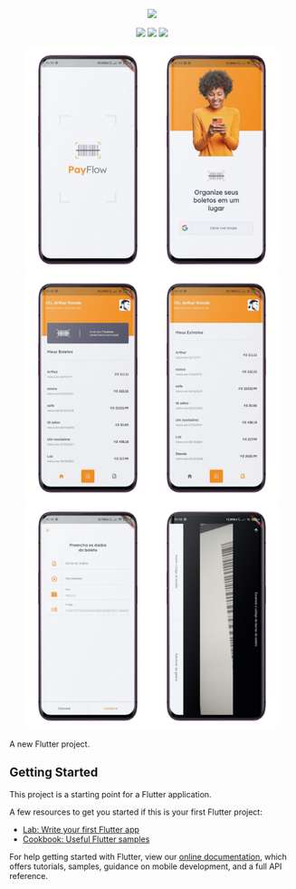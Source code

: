 

<p align="center">
  <img src="https://user-images.githubusercontent.com/24442087/139295097-f4613c69-015f-4845-8f1e-51e03c520973.png">
</p>


<p align="center">
  <img src="https://img.shields.io/github/last-commit/Arthurcn96/payflow?logo=github&style=for-the-badge">
  <img src="https://img.shields.io/github/repo-size/Arthurcn96/payflow?style=for-the-badge&logo=appveyor">
  <img src="https://img.shields.io/badge/Status-Finalizando-red?style=for-the-badge&logo=appveyor">
</p>


<p align="center" hei>
  <img height="400" src="https://raw.githubusercontent.com/Arthurcn96/payflow/main/assets/images/Telas/Tela2.jpg">
  <img height="400" src="https://raw.githubusercontent.com/Arthurcn96/payflow/main/assets/images/Telas/Tela1.jpg">
  <img height="400" src="https://raw.githubusercontent.com/Arthurcn96/payflow/main/assets/images/Telas/Tela3.jpg">
  <img height="400" src="https://raw.githubusercontent.com/Arthurcn96/payflow/main/assets/images/Telas/Tela4.jpg">
  <img height="400" src="https://raw.githubusercontent.com/Arthurcn96/payflow/main/assets/images/Telas/Tela5.jpg">
  <img height="400" src="https://raw.githubusercontent.com/Arthurcn96/payflow/main/assets/images/Telas/Tela6.jpg">
</p>

A new Flutter project.

## Getting Started

This project is a starting point for a Flutter application.

A few resources to get you started if this is your first Flutter project:

- [Lab: Write your first Flutter app](https://flutter.dev/docs/get-started/codelab)
- [Cookbook: Useful Flutter samples](https://flutter.dev/docs/cookbook)

For help getting started with Flutter, view our
[online documentation](https://flutter.dev/docs), which offers tutorials,
samples, guidance on mobile development, and a full API reference.
